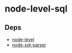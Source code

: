 # node-level-sql

## Deps
* [node-level](https://github.com/heineiuo/node-level)
* [node-sql-parser](https://github.com/taozhi8833998/node-sql-parser)